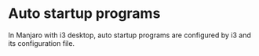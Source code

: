 Auto startup programs
=====================

In Manjaro with i3 desktop, auto startup programs are configured by i3 and its configuration file.
